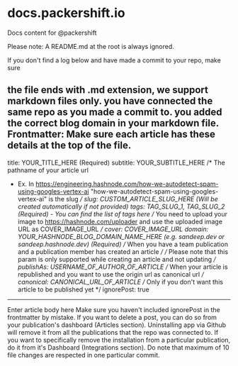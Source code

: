 # docs.packershift.io
Docs content for @packershift

Please note:
A README.md at the root is always ignored.

If you don't find a log below and have made a commit to your repo, make sure

the file ends with .md extension, we support markdown files only.
you have connected the same repo as you made a commit to.
you added the correct blog domain in your markdown file.
Frontmatter: Make sure each article has these details at the top of the file.
---
title: YOUR_TITLE_HERE (Required)
subtitle: YOUR_SUBTITLE_HERE
/* The pathname of your article url 
* Ex. In https://engineering.hashnode.com/how-we-autodetect-spam-using-googles-vertex-ai 
"how-we-autodetect-spam-using-googles-vertex-ai" is the slug */ 
slug: CUSTOM_ARTICLE_SLUG_HERE (Will be created automatically if not provided)
tags: TAG_SLUG_1, TAG_SLUG_2 (Required) - You can find the list of tags here
/* You need to upload your image to https://hashnode.com/uploader 
and use the uploaded image URL as COVER_IMAGE_URL */ 
cover: COVER_IMAGE_URL
domain: YOUR_HASHNODE_BLOG_DOMAIN_NAME_HERE (e.g. sandeep.dev or sandeep.hashnode.dev) (Required) 
/* When you have a team publication and a publication member has created an article */ 
/* Please note that this param is only supported while creating an article and not updating */ 
publishAs: USERNAME_OF_AUTHOR_OF_ARTICLE 
/* When your article is republished and you want to use 
 the origin url as canonical url */ 
canonical: CANONICAL_URL_OF_ARTICLE 
/* Only if you don't want this article to be published yet */ 
ignorePost: true
---
Enter article body here
Make sure you haven't included ignorePost in the frontmatter by mistake.
If you want to delete a post, you can do so from your publication's dashboard (Articles section).
Uninstalling app via Github will remove it from all the publications that the repo was connected to. If you want to specifically remove the installation from a particular publication, do it from it's Dashboard (Integrations section).
Do note that maximum of 10 file changes are respected in one particular commit.
